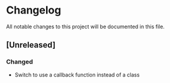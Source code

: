 # Changelog
All notable changes to this project will be documented in this file.

## [Unreleased]
### Changed
- Switch to use a callback function instead of a class

